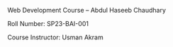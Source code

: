 Web Development Course – Abdul Haseeb Chaudhary

Roll Number: SP23-BAI-001

Course Instructor: Usman Akram
